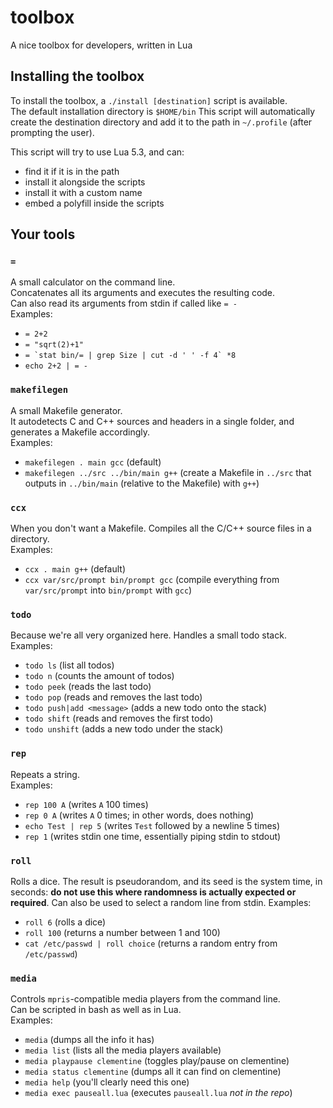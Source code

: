 # toolbox
A nice toolbox for developers, written in Lua

## Installing the toolbox
To install the toolbox, a `./install [destination]` script is available.  
The default installation directory is `$HOME/bin`
This script will automatically create the destination directory and add it to the path in `~/.profile` (after prompting the user). 

This script will try to use Lua 5.3, and can:
- find it if it is in the path
- install it alongside the scripts
- install it with a custom name
- embed a polyfill inside the scripts

## Your tools

### `=`
A small calculator on the command line.  
Concatenates all its arguments and executes the resulting code.  
Can also read its arguments from stdin if called like `= -`  
Examples:
- ```= 2+2```
- ```= "sqrt(2)+1"```
- ```= `stat bin/= | grep Size | cut -d ' ' -f 4` *8```
- ```echo 2+2 | = -```

### `makefilegen`
A small Makefile generator.  
It autodetects C and C++ sources and headers in a single folder, and generates a Makefile accordingly.  
Examples:
- ```makefilegen . main gcc``` (default)
- ```makefilegen ../src ../bin/main g++``` (create a Makefile in `../src` that outputs in `../bin/main` (relative to the Makefile) with `g++`)

### `ccx`
When you don't want a Makefile.
Compiles all the C/C++ source files in a directory.  
Examples:
- ```ccx . main g++``` (default)
- ```ccx var/src/prompt bin/prompt gcc``` (compile everything from `var/src/prompt` into `bin/prompt` with `gcc`)

### `todo`
Because we're all very organized here. 
Handles a small todo stack. 
Examples:
- ```todo ls``` (list all todos)
- ```todo n``` (counts the amount of todos)
- ```todo peek``` (reads the last todo)
- ```todo pop``` (reads and removes the last todo)
- ```todo push|add <message>``` (adds a new todo onto the stack)
- ```todo shift``` (reads and removes the first todo)
- ```todo unshift``` (adds a new todo under the stack)

### `rep`
Repeats a string.  
Examples:
- ```rep 100 A``` (writes `A` 100 times)
- ```rep 0 A``` (writes `A` 0 times; in other words, does nothing)
- ```echo Test | rep 5``` (writes `Test` followed by a newline 5 times)
- ```rep 1``` (writes stdin one time, essentially piping stdin to stdout)

### `roll`
Rolls a dice. 
The result is pseudorandom, and its seed is the system time, in seconds: **do not use this where randomness is actually expected or required**. 
Can also be used to select a random line from stdin. 
Examples:
- ```roll 6``` (rolls a dice)
- ```roll 100``` (returns a number between 1 and 100)
- ```cat /etc/passwd | roll choice``` (returns a random entry from `/etc/passwd`)

### `media`
Controls `mpris`-compatible media players from the command line.  
Can be scripted in bash as well as in Lua.  
Examples:
- ```media``` (dumps all the info it has)
- ```media list``` (lists all the media players available)
- ```media playpause clementine``` (toggles play/pause on clementine)
- ```media status clementine``` (dumps all it can find on clementine)
- ```media help``` (you'll clearly need this one)
- ```media exec pauseall.lua``` (executes `pauseall.lua` *not in the repo*)
